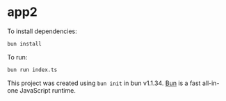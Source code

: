 # app2

To install dependencies:

```bash
bun install
```

To run:

```bash
bun run index.ts
```

This project was created using `bun init` in bun v1.1.34. [Bun](https://bun.sh) is a fast all-in-one JavaScript runtime.
